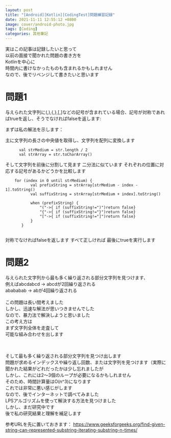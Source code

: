 ```yaml
---
layout: post
title: "[Android][Kotlin][CodingTest]問題練習記録"
date: 2021-11-11 12:55:12 +0800
image: cover/android-photo.jpg
tags: [Coding]
categories: 其他筆記
---
```


実はこの記事は記録したいと思って<br>
以前の面接で聞かれた問題の書き方を<br>
Kotlinを中心に<br>
時間内に書けなかったものも含まれるかもしれません<br>
なので、後でリベンジして書きたいと思います<br>


<h1>問題1</h1>
与えられた文字列に(,),{,},[,]などの記号が含まれている場合、記号が対称であればtrueを返し、そうでなければfalseを返します:<br>

まずは私の解法を示します：<br>

主に文字列の長さの中央値を取得し、文字列を配列に変換します
```
      val strMedium = str.length / 2
      val strArray = str.toCharArray()
```

そして文字列を前後に分割して見ます
二分法に似ています
それぞれの位置に対応する記号があるかどうかを比較します


```
    for (index in 0 until strMedium) {
           val prefixString = strArray[strMedium - index - 1].toString()
           val suffixString = strArray[strMedium + index].toString()

           when (prefixString) {
               "("->{ if (suffixString!=")")return false}
               "{"->{ if (suffixString!="}")return false}
               "["->{ if (suffixString!="]")return false}
           }
       }


```

対称でなければfalseを返します
すべて正しければ
最後にtrueを実行します

<h1>問題2</h1>
与えられた文字列から最も多く繰り返される部分文字列を見つけます、<br>
例えばabcdabcd -> abcdが2回繰り返される <br>
abababab -> abが4回繰り返される<br>


<br>
この問題は長い間考えました<br>
しかし、迅速な解法が思いつきませんでした<br>
なので、暴力法で解決しようと思いました<br>
この考え方は<br>
まず文字列全体を走査して<br>
可能な組み合わせを出します<br>

<br><br>
そして最も多く繰り返される部分文字列を見つけ出します<br>
問題が求めるインデックスや繰り返し回数、または文字列を見つけます（実際に聞かれた結果がどれだったかは少し忘れましたが<br>
しかし、これには2〜3個のループが必要になるかもしれません<br>
そのため、時間計算量はO(n^3)になります<br>
これでは非常に悪い感じがします<br>
なので、後でインターネットで調べてみました<br>
LPSアルゴリズムを使って解決する方法を見つけました<br>
しかし、まだ研究中です<br>
後で私の研究結果と理解を補足します<br>

参考URLを先に置いておきます：
https://www.geeksforgeeks.org/find-given-string-can-represented-substring-iterating-substring-n-times/

